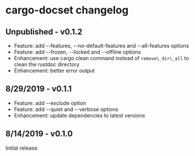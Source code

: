 # cargo-docset changelog

## Unpublished - v0.1.2

* Feature: add --features, --no-default-features and --all-features options
* Feature: add --frozen, --locked and --offline options
* Enhancement: use cargo clean command instead of `remove\_dir\_all` to clean the rustdoc directory
* Enhancement: better error output

## 8/29/2019 - v0.1.1

* Feature: add --exclude option
* Feature: add --quiet and --verbose options
* Enhancement: update dependencies to latest versions

## 8/14/2019 - v0.1.0

Initial release.

